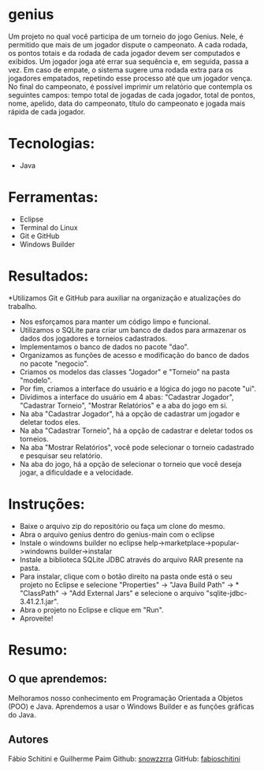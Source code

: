 # genius


Um projeto no qual você participa de um torneio do jogo Genius. Nele, é permitido que mais de um jogador dispute o campeonato. A cada rodada, os pontos totais e da rodada de cada jogador devem ser computados e exibidos. Um jogador joga até errar sua sequência e, em seguida, passa a vez. Em caso de empate, o sistema sugere uma rodada extra para os jogadores empatados, repetindo esse processo até que um jogador vença. No final do campeonato, é possível imprimir um relatório que contempla os seguintes campos: tempo total de jogadas de cada jogador, total de pontos, nome, apelido, data do campeonato, título do campeonato e jogada mais rápida de cada jogador.

# Tecnologias:

* Java

# Ferramentas:

* Eclipse
* Terminal do Linux
* Git e GitHub
* Windows Builder


# Resultados:

*Utilizamos Git e GitHub para auxiliar na organização e atualizações do trabalho.
* Nos esforçamos para manter um código limpo e funcional.
* Utilizamos o SQLite para criar um banco de dados para armazenar os dados dos jogadores e torneios cadastrados.
* Implementamos o banco de dados no pacote "dao".
* Organizamos as funções de acesso e modificação do banco de dados no pacote "negocio".
* Criamos os modelos das classes "Jogador" e "Torneio" na pasta "modelo".
* Por fim, criamos a interface do usuário e a lógica do jogo no pacote "ui".
* Dividimos a interface do usuário em 4 abas: "Cadastrar Jogador", "Cadastrar Torneio", "Mostrar Relatórios" e a aba do jogo em si.
* Na aba "Cadastrar Jogador", há a opção de cadastrar um jogador e deletar todos eles.
* Na aba "Cadastrar Torneio", há a opção de cadastrar e deletar todos os torneios.
* Na aba "Mostrar Relatórios", você pode selecionar o torneio cadastrado e pesquisar seu relatório.
* Na aba do jogo, há a opção de selecionar o torneio que você deseja jogar, a dificuldade e a velocidade.

# Instruções:

* Baixe o arquivo zip do repositório ou faça um clone do mesmo.
* Abra o arquivo genius dentro do genius-main com o eclipse
* Instale o windowns builder no eclipse help->marketplace->popular->windowns builder->instalar
* Instale a biblioteca SQLite JDBC através do arquivo RAR presente na pasta.
* Para instalar, clique com o botão direito na pasta onde está o seu projeto no Eclipse e selecione "Properties" -> "Java Build Path" -> * "ClassPath" -> "Add External Jars" e selecione o arquivo "sqlite-jdbc-3.41.2.1.jar".
* Abra o projeto no Eclipse e clique em "Run".
* Aproveite!

# Resumo:

## O que aprendemos:

Melhoramos nosso conhecimento em Programação Orientada a Objetos (POO) e Java.
Aprendemos a usar o Windows Builder e as funções gráficas do Java.


## Autores
Fábio Schitini e Guilherme Paim
Github: [snowzzrra](https://github.com/snowzzrra)
GitHub: [fabioschitini](https://github.com/fabioschitini)
